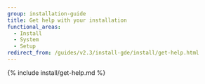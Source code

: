 ```yaml
---
group: installation-guide
title: Get help with your installation
functional_areas:
  - Install
  - System
  - Setup
redirect_from: /guides/v2.3/install-gde/install/get-help.html
---
```


{% include install/get-help.md %}

